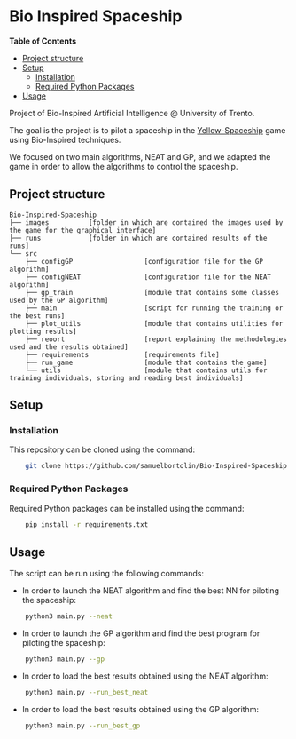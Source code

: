# Bio Inspired Spaceship

<!-- START doctoc generated TOC please keep comment here to allow auto update -->
<!-- DON'T EDIT THIS SECTION, INSTEAD RE-RUN doctoc TO UPDATE -->
**Table of Contents**

- [Project structure](#project-structure)
- [Setup](#setup)
  - [Installation](#installation)
  - [Required Python Packages](#required-python-packages)
- [Usage](#usage)

<!-- END doctoc generated TOC please keep comment here to allow auto update -->

Project of Bio-Inspired Artificial Intelligence @ University of Trento.

The goal is the project is to pilot a spaceship in the [Yellow-Spaceship](https://github.com/ph3nix-cpu/Yellow-Spaceship) game using Bio-Inspired techniques.

We focused on two main algorithms, NEAT and GP, and we adapted the game in order to allow the algorithms to control the spaceship.

## Project structure

    Bio-Inspired-Spaceship
    ├── images          [folder in which are contained the images used by the game for the graphical interface]
    ├── runs            [folder in which are contained results of the runs]
    └── src
        ├── configGP                  [configuration file for the GP algorithm]
        ├── configNEAT                [configuration file for the NEAT algorithm]
        ├── gp_train                  [module that contains some classes used by the GP algorithm]
        ├── main                      [script for running the training or the best runs]
        ├── plot_utils                [module that contains utilities for plotting results]
        ├── reoort                    [report explaining the methodologies used and the results obtained]
        ├── requirements              [requirements file]
        ├── run_game                  [module that contains the game]
        └── utils                     [module that contains utils for training individuals, storing and reading best individuals]


## Setup

### Installation

This repository can be cloned using the command:

```bash
    git clone https://github.com/samuelbortolin/Bio-Inspired-Spaceship.git
```


### Required Python Packages

Required Python packages can be installed using the command:

```bash
    pip install -r requirements.txt
```


## Usage

The script can be run using the following commands:

* In order to launch the NEAT algorithm and find the best NN for piloting the spaceship:
```bash
    python3 main.py --neat
```

* In order to launch the GP algorithm and find the best program for piloting the spaceship:
```bash
    python3 main.py --gp
```

* In order to load the best results obtained using the NEAT algorithm:
```bash
    python3 main.py --run_best_neat
```

* In order to load the best results obtained using the GP algorithm:
```bash
    python3 main.py --run_best_gp
```
